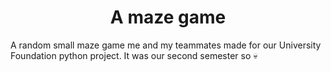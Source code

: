 <h1 align="center" id="title">A maze game</h1>

<p id="description">A random small maze game me and my teammates made for our University Foundation python project. It was our second semester so 💀</p>

